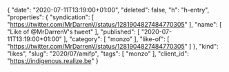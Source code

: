 {
  "date": "2020-07-11T13:19:00+01:00",
  "deleted": false,
  "h": "h-entry",
  "properties": {
    "syndication": [
      "https://twitter.com/MrDarrenV/status/1281904827484770305"
    ],
    "name": [
      "Like of @MrDarrenV's tweet"
    ],
    "published": [
      "2020-07-11T13:19:00+01:00"
    ],
    "category": [
      "monzo"
    ],
    "like-of": [
      "https://twitter.com/MrDarrenV/status/1281904827484770305"
    ]
  },
  "kind": "likes",
  "slug": "2020/07/amifp",
  "tags": [
    "monzo"
  ],
  "client_id": "https://indigenous.realize.be"
}
